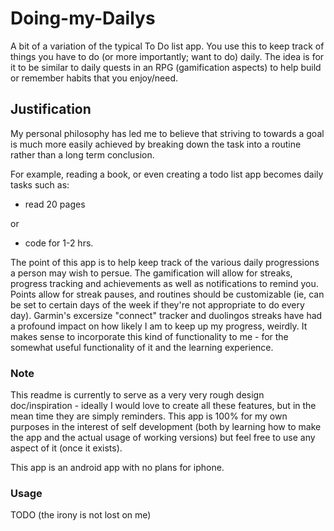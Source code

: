# Doing-my-Dailys
A bit of a variation of the typical To Do list app.  You use this to keep track of things you have to do (or more importantly; want to do) daily.  The idea is for it to be similar to daily quests in an RPG (gamification aspects) to help build or remember habits that you enjoy/need.

## Justification
My personal philosophy has led me to believe that striving to towards a goal is much more easily achieved by breaking down the task into a routine rather than a long term conclusion. 

For example, reading a book, or even creating a todo list app becomes daily tasks such as:
- read 20 pages

or
- code for 1-2 hrs.

The point of this app is to help keep track of the various daily progressions a person may wish to persue.
The gamification will allow for streaks, progress tracking and achievements as well as notifications to remind you.
Points allow for streak pauses, and routines should be customizable (ie, can be set to certain days of the week if they're not appropriate to do every day).  Garmin's excersize "connect" tracker and duolingos streaks have had a profound impact on how likely I am to keep up my progress, weirdly. It makes sense to incorporate this kind of functionality to me - for the somewhat useful functionality of it and the learning experience.


### Note
This readme is currently to serve as a very very rough design doc/inspiration - ideally I would love to create all these features, but in the mean time they are simply reminders. This app is 100% for my own purposes in the interest of self development (both by learning how to make the app and the actual usage of working versions) but feel free to use any aspect of it (once it exists).

This app is an android app with no plans for iphone.


### Usage
TODO (the irony is not lost on me)

